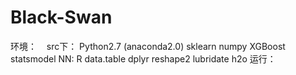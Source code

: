 # Black-Swan
环境：
    src下：
      Python2.7 (anaconda2.0)
      sklearn
      numpy
      XGBoost
      statsmodel
    NN: R
      data.table
      dplyr
      reshape2
      lubridate
      h2o
 运行：
    
